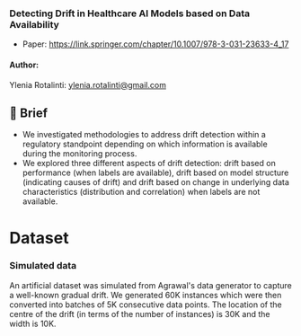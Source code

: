 
### Detecting Drift in Healthcare AI Models based on Data Availability

- Paper: https://link.springer.com/chapter/10.1007/978-3-031-23633-4_17


#### Author:

Ylenia Rotalinti: ylenia.rotalinti@gmail.com 

## :small_red_triangle_down: Brief
* We investigated methodologies to address drift detection within a regulatory standpoint depending on which information is available during the monitoring process.
* We explored three different aspects of drift detection: drift based on performance (when labels are available), drift based on model structure (indicating causes of drift) and drift based on change in underlying data characteristics (distribution and correlation) when labels are not available.

# Dataset
### Simulated data 
An artificial dataset was simulated from Agrawal's data generator to capture a well-known gradual drift. We generated 60K instances which were then converted into batches of 5K consecutive data points. The location of the centre of the drift (in terms of the number of instances) is 30K and the width is 10K. 
